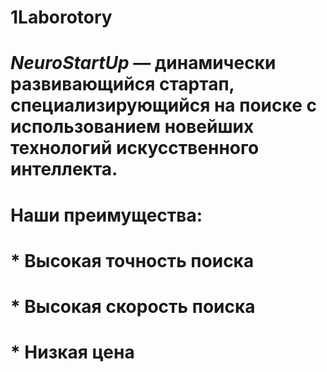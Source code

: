 # 1Laborotory

# *NeuroStartUp* — динамически развивающийся стартап, специализирующийся на поиске с использованием новейших технологий искусственного интеллекта.

# Наши преимущества:
# * Высокая точность поиска
# * Высокая скорость поиска
# * Низкая цена
